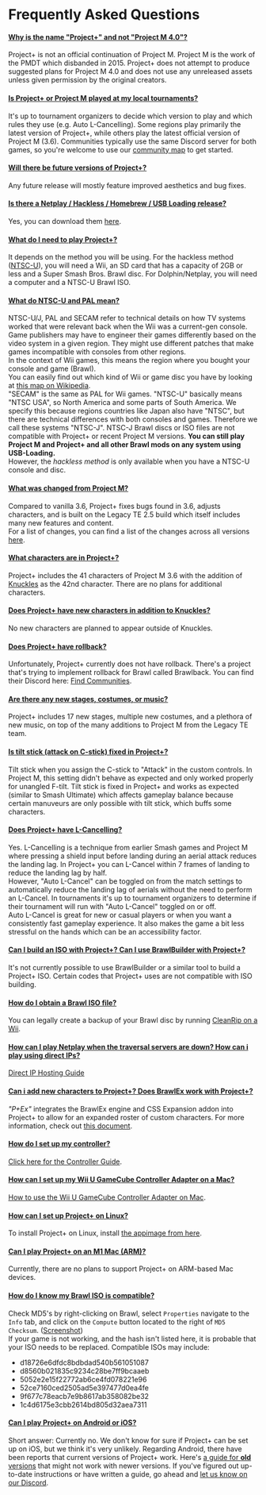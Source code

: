 # Frequently Asked Questions

#### [Why is the name "Project+" and not "Project M 4.0"?](#name)
Project+ is not an official continuation of Project M. Project M is the work of the PMDT which disbanded in 2015. Project+ does not attempt to produce suggested plans for Project M 4.0 and does not use any unreleased assets unless given permission by the original creators.

#### [Is Project+ or Project M played at my local tournaments?](#played-at-my-tournament)
It's up to tournament organizers to decide which version to play and which rules they use (e.g. Auto L-Cancelling).
Some regions play primarily the latest version of Project+, while others play the latest official version of Project M (3.6).
Communities typically use the same Discord server for both games, so you're welcome to use our [community map](/find-communities) to get started.

#### [Will there be future versions of Project+?](#future-versions)
Any future release will mostly feature improved aesthetics and bug fixes.

#### [Is there a Netplay / Hackless / Homebrew / USB Loading release?](#releases)
Yes, you can download them [here](/download).

#### [What do I need to play Project+?](#requirements)
It depends on the method you will be using. For the hackless method ([NTSC-U](#ntsc-pal)), you will need a Wii, an SD card that has a capacity of 2GB or less and a Super Smash Bros. Brawl disc. For Dolphin/Netplay, you will need a computer and a NTSC-U Brawl ISO.

#### [What do NTSC-U and PAL mean?](#ntsc-pal)
NTSC-U/J, PAL and SECAM refer to technical details on how TV systems worked that were relevant back when the Wii was a current-gen console. Game publishers may have to engineer their games differently based on the video system in a given region. They might use different patches that make games incompatible with consoles from other regions.\
In the context of Wii games, this means the region where you bought your console and game (Brawl).\
You can easily find out which kind of Wii or game disc you have by looking at [this map on Wikipedia](https://upload.wikimedia.org/wikipedia/commons/0/0d/PAL-NTSC-SECAM.svg).\
"SECAM" is the same as PAL for Wii games. "NTSC-U" basically means "NTSC USA", so North America and some parts of South America. We specify this because regions countries like Japan also have "NTSC", but there are technical differences with both consoles and games. Therefore we call these systems "NTSC-J". NTSC-J Brawl discs or ISO files are not compatible with Project+ or recent Project M versions. **You can still play Project M and Project+ and all other Brawl mods on any system using __USB-Loading__.**\
However, the *hackless method* is only available when you have a NTSC-U console and disc.

#### [What was changed from Project M?](#changes)
Compared to vanilla 3.6, Project+ fixes bugs found in 3.6, adjusts characters, and is built on the Legacy TE 2.5 build which itself includes many new features and content.\
For a list of changes, you can find a list of the changes across all versions [here](/changes/all).

#### [What characters are in Project+?](#characters)
Project+ includes the 41 characters of Project M 3.6 with the addition of [Knuckles](/knuckles) as the 42nd character.
There are no plans for additional characters.

#### [Does Project+ have new characters in addition to Knuckles?](#new-characters)
No new characters are planned to appear outside of Knuckles.

#### [Does Project+ have rollback?](#rollback)
Unfortunately, Project+ currently does not have rollback. There's a project that's trying to implement rollback for Brawl called Brawlback. You can find their Discord here: [Find Communities](/find-communities).

#### [Are there any new stages, costumes, or music?](#new-content)
Project+ includes 17 new stages, multiple new costumes, and a plethora of new music, on top of the many additions to Project M from the Legacy TE team.

#### [Is tilt stick (attack on C-stick) fixed in Project+?](#tilt-stick)
Tilt stick when you assign the C-stick to "Attack" in the custom controls. In Project M, this setting didn't behave as expected and only worked properly for unangled F-tilt. Tilt stick is fixed in Project+ and works as expected (similar to Smash Ultimate) which affects gameplay balance because certain manuveurs are only possible with tilt stick, which buffs some characters.

#### [Does Project+ have L-Cancelling?](#l-cancelling)
Yes. L-Cancelling is a technique from earlier Smash games and Project M where pressing a shield input before landing during an aerial attack reduces the landing lag. In Project+ you can L-Cancel within 7 frames of landing to reduce the landing lag by half.\
However, "Auto L-Cancel" can be toggled on from the match settings to automatically reduce the landing lag of aerials without the need to perform an L-Cancel. In tournaments it's up to tournament organizers to determine if their tournament will run with "Auto L-Cancel" toggled on or off.\
Auto L-Cancel is great for new or casual players or when you want a consistently fast gameplay experience. It also makes the game a bit less stressful on the hands which can be an accessibility factor.

#### [Can I build an ISO with Project+? Can I use BrawlBuilder with Project+?](#build-iso)
It's not currently possible to use BrawlBuilder or a similar tool to build a Project+ ISO. Certain codes that Project+ uses are not compatible with ISO building.

#### [How do I obtain a Brawl ISO file?](#iso)
You can legally create a backup of your Brawl disc by running [CleanRip on a Wii](https://wiibrew.org/wiki/CleanRip).

#### [How can I play Netplay when the traversal servers are down? How can i play using direct IPs?](#netplay-direct-hosting)
[Direct IP Hosting Guide](https://www.smashladder.com/guides/view/26jo/direct-ip-hosting)

#### [Can i add new characters to Project+? Does BrawlEx work with Project+?](#adding-characters-brawlex)
*"P+Ex"* integrates the BrawlEx engine and CSS Expansion addon into Project+ to allow for an expanded roster of custom characters. For more information, check out [this document](https://docs.google.com/document/d/1mAoVGymOkL3FwiMxfEt1V24qxnAWiO8I66G3zlU0ij8/edit).

#### [How do I set up my controller?](#setup-controller)
[Click here for the Controller Guide](https://www.smashladder.com/guides/view/26oz/controller-guide-2-0).

#### [How can I set up my Wii U GameCube Controller Adapter on a Mac?](#wii-u-adapter-mac)
[How to use the Wii U GameCube Controller Adapter on Mac](https://wiki.dolphin-emu.org/index.php?title=How_to_use_the_Official_GameCube_Controller_Adapter_for_Wii_U_in_Dolphin#macOS).

#### [How can I set up Project+ on Linux?](#linux)
To install Project+ on Linux, install [the appimage from here](https://github.com/jlambert360/FPM-AppImage/releases).

#### [Can I play Project+ on an M1 Mac (ARM)?](#m1-mac)
Currently, there are no plans to support Project+ on ARM-based Mac devices.

#### [How do I know my Brawl ISO is compatible?](#iso-compatible)
Check MD5's by right-clicking on Brawl, select `Properties` navigate to the `Info` tab, and click on the `Compute` button located to the right of `MD5 Checksum`. ([Screenshot](https://i.imgur.com/xzye9my.png))\
If your game is  not working, and the hash isn't listed here, it is probable that your ISO needs to be replaced. Compatible ISOs may include:
* d18726e6dfdc8bdbdad540b561051087
* d8560b021835c9234c28be7ff9bcaaeb
* 5052e2e15f22772ab6ce4fd078221e96
* 52ce7160ced2505ad5e397477d0ea4fe
* 9f677c78eacb7e9b8617ab358082be32
* 1c4d6175e3cbb2614bd805d32aea7311

#### [Can I play Project+ on Android or iOS?](#android-ios)
Short answer: Currently no.
We don't know for sure if Project+ can be set up on iOS, but we think it's very unlikely.
Regarding Android, there have been reports that current versions of Project+ work. Here's [a guide for **old** versions](https://www.reddit.com/r/EmulationOnAndroid/comments/g39utj/how_to_run_project_and_other_brawl_mods_on/) that might not work with newer versions.
If you've figured out up-to-date instructions or have written a guide, go ahead and [let us know on our Discord](/discord).